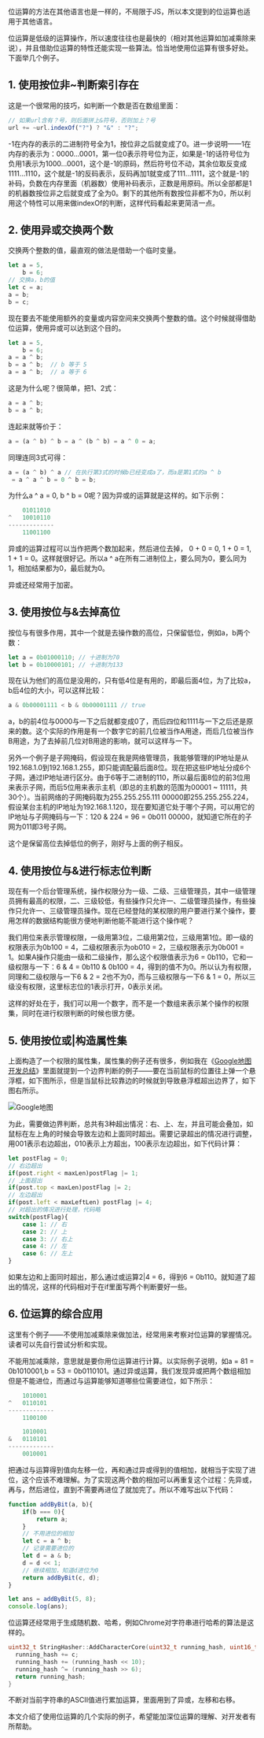 位运算的方法在其他语言也是一样的，不局限于JS，所以本文提到的位运算也适用于其他语言。

位运算是低级的运算操作，所以速度往往也是最快的（相对其他运算如加减乘除来说），并且借助位运算的特性还能实现一些算法。恰当地使用位运算有很多好处。下面举几个例子。

## 1. 使用按位非~判断索引存在

这是一个很常用的技巧，如判断一个数是否在数组里面：

```javascript
// 如果url含有？号，则后面拼上&符号，否则加上？号
url += ~url.indexOf("?") ? "&" : "?";
```

-1在内存的表示的二进制符号全为1，按位非之后就变成了0。进一步说明——1在内存的表示为：0000...0001，第一位0表示符号位为正，如果是-1的话符号位为负用1表示为1000...0001，这个是-1的原码，然后符号位不动，其余位取反变成1111...1110，这个就是-1的反码表示，反码再加1就变成了111...1111，这个就是-1的补码，负数在内存里面（机器数）使用补码表示，正数是用原码。所以全部都是1的机器数按位非之后就变成了全为0。剩下的其他所有数按位非都不为0，所以利用这个特性可以用来做indexOf的判断，这样代码看起来更简洁一点。

## 2. 使用异或交换两个数

交换两个整数的值，最直观的做法是借助一个临时变量。

```javascript
let a = 5,
    b = 6;
// 交换a，b的值
let c = a;
a = b;
b = c;
```

现在要去不能使用额外的变量或内容空间来交换两个整数的值。这个时候就得借助位运算，使用异或可以达到这个目的。

```javascript
let a = 5,
    b = 6;
a = a ^ b;
b = a ^ b;	// b 等于 5
a = a ^ b;	// a 等于 6
```

这是为什么呢？很简单，把1、2式：

```javascript
a = a ^ b;
b = a ^ b;
```

连起来就等价于：

```javascript
a = (a ^ b) ^ b = a ^ (b ^ b) = a ^ 0 = a;
```

同理连同3式可得：

```javascript
a = (a ^ b) ^ a // 在执行第3式的时候b已经变成a了，而a是第1式的a ^ b
 = a ^ a ^ b = 0 ^ b = b;
```

为什么a ^ a = 0, b ^ b = 0呢？因为异或的运算就是这样的。如下示例：

```javascript
	01011010
^	10010110
-------------
	11001100
```

异或的运算过程可以当作把两个数加起来，然后进位去掉， 0 + 0 = 0, 1 + 0 = 1, 1 + 1 = 0。这样就很好记。所以a ^ a在所有二进制位上，要么同为0，要么同为1，相加结果都为0，最后就为0。

异或还经常用于加密。

## 3. 使用按位与&去掉高位

按位与有很多作用，其中一个就是去操作数的高位，只保留低位，例如a，b两个数：

```javascript
let a = 0b01000110;	// 十进制为70
let b = 0b10000101;	// 十进制为133
```

现在认为他们的高位是没用的，只有低4位是有用的，即最后面4位，为了比较a，b后4位的大小，可以这样比较：

```javascript
a & 0b00001111 < b & 0b00001111	// true
```

a，b的前4位与0000与一下之后就都变成0了，而后四位和1111与一下之后还是原来的数。这个实际的作用是有一个数字它的前几位被当作A用途，而后几位被当作B用途，为了去掉前几位对B用途的影响，就可以这样与一下。

另外一个例子是子网掩码，假设现在我是网络管理员，我能够管理的IP地址是从192.168.1.0到192.168.1.255，即只能调配最后面8位。现在把这些IP地址分成6个子网，通过IP地址进行区分。由于6等于二进制的110，所以最后面8位的前3位用来表示子网，而后5位用来表示主机（即总的主机数的范围为00001 ~ 11111，共30个）。当前网络的子网掩码取为255.255.255.111 00000即255.255.255.224，假设某台主机的IP地址为192.168.1.120，现在要知道它处于哪个子网，可以用它的IP地址与子网掩码与一下：120 & 224 = 96 = 0b011 00000，就知道它所在的子网为011即3号子网。

这个是保留高位去掉低位的例子，刚好与上面的例子相反。

## 4. 使用按位与&进行标志位判断

现在有一个后台管理系统，操作权限分为一级、二级、三级管理员，其中一级管理员拥有最高的权限，二、三级较低，有些操作只允许一、二级管理员操作，有些操作只允许一、三级管理员操作。现在已经登陆的某权限的用户要进行某个操作，要用怎样的数据结构能很方便地判断他能不能进行这个操作呢？

我们用位来表示管理权限，一级用第3位，二级用第2位，三级用第1位。即一级的权限表示为0b100 = 4，二级权限表示为ob010  = 2，三级权限表示为0b001 = 1。如果A操作只能由一级和二级操作，那么这个权限值表示为6 = 0b110，它和一级权限与一下：6 & 4 = 0b110 & 0b100 = 4，得到的值不为0。所以认为有权限，同理和二级权限与一下6 & 2 = 2也不为0，而与三级权限与一下6 & 1 = 0，所以三级没有权限，这里标志位的1表示打开，0表示关闭。

这样的好处在于，我们可以用一个数字，而不是一个数组来表示某个操作的权限集，同时在进行权限判断的时候也很方便。

## 5. 使用按位或|构造属性集

上面构造了一个权限的属性集，属性集的例子还有很多，例如我在《[Google地图开发总结](http://yincheng.site/google-map)》里面就提到一个边界判断的例子——要在当前鼠标的位置往上弹一个悬浮框，如下图所示，但是当鼠标比较靠边的时候就到导致悬浮框超出边界了，如下图右所示。

![Google地图](https://user-gold-cdn.xitu.io/2018/3/7/161fc0f49d3534f4?imageView2/0/w/1280/h/960/format/webp/ignore-error/1)

为此，需要做边界判断，总共有3种超出情况：右、上、左，并且可能会叠加，如鼠标在左上角的时候会导致左边和上面同时超出。需要记录超出的情况进行调整，用001表示右边超出，010表示上方超出，100表示左边超出，如下代码计算：

```javascript
let postFlag = 0;
// 右边超出
if(post.right < maxLen)postFlag |= 1;
// 上面超出
if(post.top < maxLen)postFlag |= 2;
// 左边超出
if(post.left < maxLeftLen) postFlag |= 4;
// 对超出的情况进行处理，代码略
switch(postFlag){
    case 1:	// 右
    case 2:	// 上
    case 3: // 右上
    case 4: // 左
    case 6: // 左上
}
```

如果左边和上面同时超出，那么通过或运算2|4 = 6，得到6 = 0b110。就知道了超出的情况，这样的代码相对于在if里面写两个判断要好一些。

## 6. 位运算的综合应用

这里有个例子——不使用加减乘除来做加法，经常用来考察对位运算的掌握情况。读者可以先自行尝试分析和实现。

不能用加减乘除，意思就是要你用位运算进行计算。以实际例子说明，如a = 81 = 0b1010001,b = 53 = 0b0110101。通过异或运算，我们发现异或把两个数组相加但是不能进位，而通过与运算能够知道哪些位需要进位，如下所示：

```javascript
	1010001
^	0110101
-------------
	1100100

	1010001
&	0110101
-------------
	0010001
```

把通过与运算得到值向左移一位，再和通过异或得到的值相加，就相当于实现了进位，这个应该不难理解。为了实现这两个数的相加可以再重复这个过程：先异或，再与，然后进位，直到不需要再进位了就加完了。所以不难写出以下代码：

```javascript
function addByBit(a, b){
    if(b === 0){
        return a;
    }
    // 不用进位的相加
    let c = a ^ b;
    // 记录需要进位的
    let d = a & b;
    d = d << 1;
    // 继续相加，知道d进位为0
    return addByBit(c, d);
}

let ans = addByBit(5, 8);
console.log(ans);
```

位运算还经常用于生成随机数、哈希，例如Chrome对字符串进行哈希的算法是这样的。

```c++
uint32_t StringHasher::AddCharacterCore(uint32_t running_hash, uint16_t c) {
  running_hash += c;
  running_hash += (running_hash << 10);
  running_hash ^= (running_hash >> 6);
  return running_hash;
}
```

不断对当前字符串的ASCII值进行累加运算，里面用到了异或，左移和右移。

本文介绍了使用位运算的几个实际的例子，希望能加深位运算的理解、对开发者有所帮助。